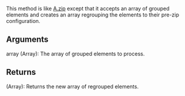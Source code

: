 This method is like [A.zip](/?id=zip) except that it accepts an array of grouped elements and creates an array regrouping the elements to their pre-zip configuration.

## Arguments
array (Array): The array of grouped elements to process.


## Returns

(Array): Returns the new array of regrouped elements.